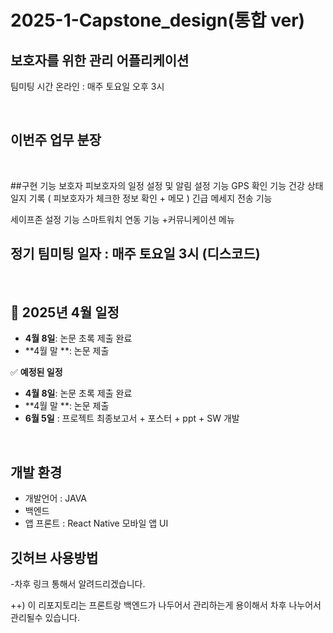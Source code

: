 # 2025-1-Capstone_design(통합 ver)

## 보호자를 위한 관리 어플리케이션

팀미팅 시간 온라인 :  매주 토요일 오후 3시

<br/>

## 이번주 업무 분장


<br/>

##구현 기능
보호자
피보호자의 일정 설정 및 알림 설정 기능
GPS 확인 기능
건강 상태 일지 기록 ( 피보호자가 체크한 정보 확인 + 메모 )
긴급 메세지 전송 기능

세이프존 설정 기능
스마트워치 연동 기능
+커뮤니케이션 메뉴

## 정기 팀미팅 일자 : 매주 토요일 3시 (디스코드)

<br/>

## 📅 2025년 4월 일정
- **4월 8일**: 논문 초록 제출 완료
- **4월 말 **: 논문 제출

✅ **예정된 일정**
- **4월 8일**: 논문 초록 제출 완료
- **4월 말 **: 논문 제출
- **6월 5일** : 프로젝트 최종보고서 + 포스터 + ppt + SW 개발

<br/>

## 개발 환경
- 개발언어 : JAVA
- 백엔드    
- 앱 프론트 : React Native  모바일 앱 UI

## 깃허브 사용방법
-차후 링크 통해서 알려드리겠습니다.

++) 이 리포지토리는 프론트랑 백엔드가 나두어서 관리하는게 용이해서 차후 나누어서 관리될수 있습니다.
  
